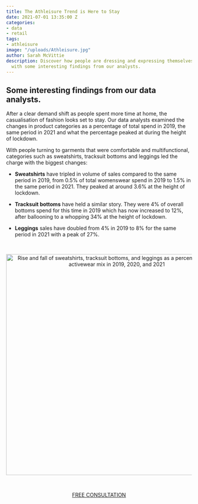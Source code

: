 ```yaml
---
title: The Athleisure Trend is Here to Stay
date: 2021-07-01 13:35:00 Z
categories:
- data
- retail
tags:
- athleisure
image: "/uploads/Athleisure.jpg"
author: Sarah McVittie
description: Discover how people are dressing and expressing themselves post-pandemic
  with some interesting findings from our analysts.
---
```


## Some interesting findings from our data analysts.

After a clear demand shift as people spent more time at home, the casualisation of fashion looks set to stay. Our data analysts examined the changes in product categories as a percentage of total spend in 2019, the same period in 2021 and what the percentage peaked at during the height of lockdown. 

With people turning to garments that were comfortable and multifunctional, categories such as sweatshirts, tracksuit bottoms and leggings led the charge with the biggest changes:

* **Sweatshirts** have tripled in volume of sales compared to the same period in 2019, from 0.5% of total womenswear spend in 2019 to 1.5% in the same period in 2021. They peaked at around 3.6% at the height of lockdown.

* **Tracksuit bottoms** have held a similar story. They were 4% of overall bottoms spend for this time in 2019 which has now increased to 12%, after ballooning to a whopping 34% at the height of lockdown.

* **Leggings** sales have doubled from 4% in 2019 to 8% for the same period in 2021 with a peak of 27%.
<br>
<p style="text-align:center"><img style="margin-left: 0px; width: 600px;" alt="Rise and fall of sweatshirts, tracksuit bottoms, and leggings as a percentage of total activewear mix in 2019, 2020, and 2021" src="/uploads/Comfort%20Clothing.JPG"/></p>
<br>
<p style="text-align:center"><a href="/company/demo/" class="button button-primary">FREE CONSULTATION</a></p>
